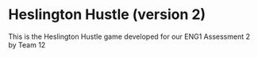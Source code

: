 # Heslington Hustle (version 2)
This is the Heslington Hustle game developed for our ENG1 Assessment 2 by Team 12
